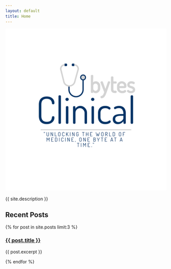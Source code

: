 ```yaml
---
layout: default
title: Home
---
```


<div class="hero-section">
    <img src="/assets/img/logo.png" alt="Clinical Bytes Logo" class="hero-logo">
    <p>{{ site.description }}</p>
</div>

<div class="recent-blogs">
    <h2>Recent Posts</h2>
    <div class="row">
        {% for post in site.posts limit:3 %}
        <div class="col-md-4">
            <div class="card mb-4">
                <div class="card-body">
                    <h3><a href="{{ post.url }}">{{ post.title }}</a></h3>
                    <p>{{ post.excerpt }}</p>
                </div>
            </div>
        </div>
        {% endfor %}
    </div>
</div>
